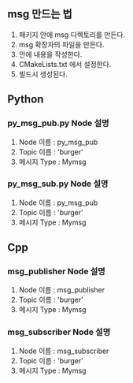 ## msg 만드는 법
1. 패키지 안에 msg 디렉토리를 만든다.
2. msg 확장자의 파일을 만든다.
3. 안에 내용을 작성한다.
4. CMakeLists.txt 에서 설정한다.
5. 빌드시 생성된다.

## Python

### py_msg_pub.py Node 설명
1. Node 이름 : py_msg_pub
2. Topic 이름 : 'burger'
3. 메시지 Type : Mymsg

### py_msg_sub.py Node 설명
1. Node 이름 : py_msg_pub
2. Topic 이름 : 'burger'
3. 메시지 Type : Mymsg

## Cpp

### msg_publisher Node 설명
1. Node 이름 : msg_publisher
2. Topic 이름 : 'burger'
3. 메시지 Type : Mymsg

### msg_subscriber Node 설명
1. Node 이름 : msg_subscriber
2. Topic 이름 : 'burger'
3. 메시지 Type : Mymsg



